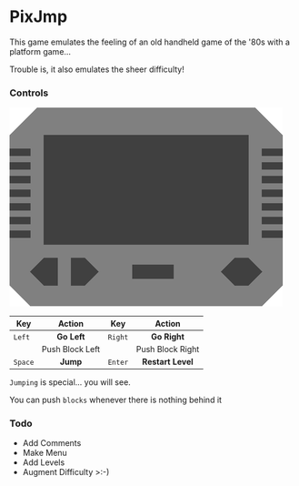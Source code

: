 # PixJmp

This game emulates the feeling of an old handheld game of the '80s with a platform game...

Trouble is, it also emulates the sheer difficulty!

### Controls

![Handheld](https://raw.githubusercontent.com/Yvar-deGoffau/PixJmp/master/device.png)

| Key     | Action            | Key     | Action            | 
| ------- |:-----------------:|:-------:|:-----------------:|
| `Left`  | **Go Left**       | `Right` | **Go Right**      |
|         | Push Block Left   |         | Push Block Right  |
| `Space` | **Jump**          | `Enter` | **Restart Level** |

`Jumping` is special... you will see.

You can push `blocks` whenever there is nothing behind it

### Todo

* Add Comments
* Make Menu
* Add Levels
* Augment Difficulty >:-)
